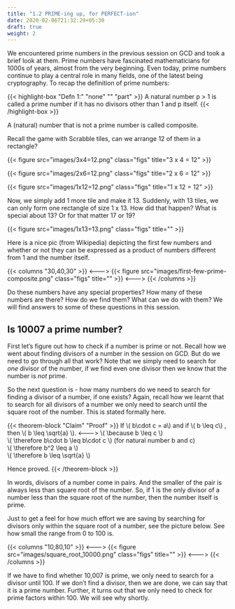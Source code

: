 ```yaml
---
title: "1.2 PRIME-ing up, for PERFECT-ion"
date: 2020-02-06T21:32:29+05:30
draft: true
weight: 2
---
```


We encountered prime numbers in the previous session on GCD and took a brief look at them. Prime numbers have fascinated mathematicians for 1000s of years, almost from the very beginning. Even today, prime numbers continue to play a central role in many fields, one of the latest being cryptography. To recap the definition of prime numbers:


{{< highlight-box "Defn 1:" "none" "" "part" >}}
A natural number p > 1 is called a prime number if it has no divisors other than 1 and p itself.
{{< /highlight-box >}}

A (natural) number that is not a prime number is called composite.

Recall the game with Scrabble tiles, can we arrange 12 of them in a rectangle? 

{{< figure src="images/3x4=12.png" class="figs" title="3 x 4 = 12" >}}

{{< figure src="images/2x6=12.png" class="figs" title="2 x 6 = 12" >}}

{{< figure src="images/1x12=12.png" class="figs" title="1 x 12 = 12" >}}

Now, we simply add 1 more tile and make it 13. Suddenly, with 13 tiles, we can only form one rectangle of size 1 x 13. How did that happen? What is special about 13? Or for that matter 17 or 19? 

{{< figure src="images/1x13=13.png" class="figs" title="" >}}

Here is a nice pic (from Wikipedia) depicting the first few numbers and whether or not they can be expressed as a product of numbers different from 1 and the number itself.

{{< columns "30,40,30" >}}
<--->
{{< figure src="images/first-few-prime-composite.png" class="figs" title="" >}}
<--->
{{< /columns >}}

Do these numbers have any special properties? How many of these numbers are there? How do we find them? What can we do with them? We will find answers to some of these questions in this session.

## Is 10007 a prime number?

First let’s figure out how to check if a number is prime or not. Recall how we went about finding divisors of a number in the session on GCD. But do we need to go through all that work? Note that we simply need to search for *one* divisor of the number, if we find even one divisor then we know that the number is *not* prime. 

So the next question is - how many numbers do we need to search for finding a divisor of a number, if one exists? Again, recall how we learnt that to search for all divisors of a number we only need to search until the square root of the number. This is stated formally here.

{{< theorem-block "Claim" "Proof" >}}
If \\( b\cdot c = a\\) and if \\( b \leq c\\) , then \\( b \leq \sqrt{a} \\).
<--->
\\( \because b \leq c \\)   
\\( \therefore b\cdot b \leq b\cdot c \\)  (for natural number b and c)   
\\( \therefore b^2 \leq a \\)  
\\( \therefore b \leq \sqrt{a} \\)  

Hence proved.
{{< /theorem-block >}}

In words, divisors of a number come in pairs. And the smaller of the pair is always less than square root of the number. So, if 1 is the only divisor of a number less than the square root of the number, then the number itself is prime.

Just to get a feel for how much effort we are saving by searching for divisors only within the square root of a number, see the picture below. See how small the range from 0 to 100 is.

{{< columns "10,80,10" >}}
<--->
{{< figure src="images/square_root_10000.png" class="figs" title="" >}}
<--->
{{< /columns >}}

If we have to find whether 10,007 is prime, we only need to search for a divisor until 100. If we don’t find a divisor, then we are done, we can say that it is a prime number. Further, it turns out that we only need to check for prime factors within 100. We will see why shortly.


